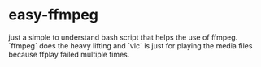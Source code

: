 # easy-ffmpeg
just a simple to understand bash script that helps the use of ffmpeg.
´ffmpeg´ does the heavy lifting and ´vlc´ is just for playing the media files because ffplay failed multiple times.

